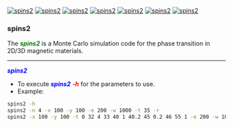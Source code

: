 [![spins2](https://img.shields.io/pypi/v/spins2?style=flat-square)](https://pypi.org/project/spins2/)
[![spins2](https://img.shields.io/pypi/pyversions/spins2?style=flat-square)](https://pypi.org/project/spins2/)
[![spins2](https://img.shields.io/pypi/l/spins2?style=flat-square)](https://pypi.org/project/spins2/)
[![spins2](https://img.shields.io/pypi/dm/spins2?style=flat-square)](https://pypi.org/project/spins2/)
[![spins2](https://img.shields.io/pypi/wheel/spins2?style=flat-square)](https://pypi.org/project/spins2/)
[![spins2](https://img.shields.io/github/last-commit/lkccrr/spins2?style=flat-square)](https://github.com/lkccrr/spins2)
[![spins2](https://img.shields.io/github/release-date/lkccrr/spins2?style=flat-square)](https://github.com/lkccrr/spins2)

### spins2

The <b style="color:green;"><i>spins2</b></i> is a Monte Carlo simulation code for the phase transition in 2D/3D magnetic materials.
***
<b style="color:blue;"><i>spins2</b></i>
* To execute <b style="color:blue;"><i>spins2</b></i> <b style="color:red;"><i>\-h</b></i> for the parameters to use.
* Example:
```bash
spins2 -h
spins2 -n 4 -x 100 -y 100 -e 200 -w 1000 -t 35 -r
spins2 -x 100 -y 100 -t 0 32 4 33 40 1 40.2 45 0.2 46 55 1 -e 200 -w 1000 -r
```

